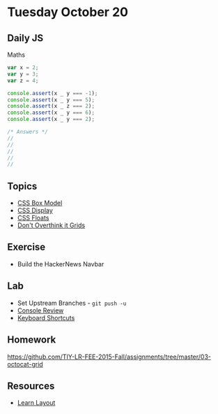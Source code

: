 # Tuesday October 20


## Daily JS

Maths

```js
var x = 2;
var y = 3;
var z = 4;

console.assert(x _ y === -1);
console.assert(x _ y === 5);
console.assert(x _ z === 2);
console.assert(x _ y === 6);
console.assert(x _ y === 2);

/* Answers */
//
//
//
//
//
```

## Topics

* [CSS Box Model](box-model.html)
* [CSS Display](display.html)
* [CSS Floats](floats.html)
* [Don't Overthink it Grids](https://css-tricks.com/dont-overthink-it-grids/)

## Exercise

* Build the HackerNews Navbar

## Lab

* Set Upstream Branches - `git push -u`
* [Console Review](samkap.github.io/command-line-starter-kit)
* [Keyboard Shortcuts](/resources/keyboard-shortcuts.html)

## Homework

https://github.com/TIY-LR-FEE-2015-Fall/assignments/tree/master/03-octocat-grid

## Resources

* [Learn Layout](http://learnlayout.com/)
